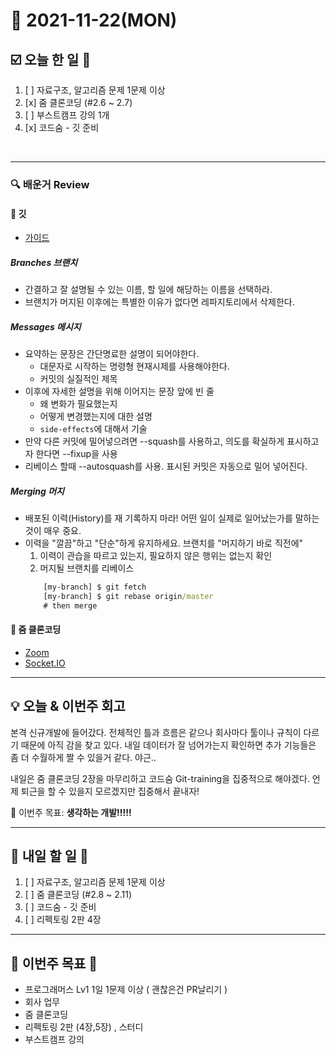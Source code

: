 # 📆 2021-11-22(MON)
## ☑️ 오늘 한 일 📑
1. [ ] 자료구조, 알고리즘 문제 1문제 이상  
2. [x] 줌 클론코딩 (#2.6 ~ 2.7)
3. [ ] 부스트캠프 강의 1개 
4. [x] 코드숨 - 깃 준비

<br>

***

### 🔍️ 배운거 Review
#### 🌈 깃  
- [가이드](https://github.com/ikaruce/git-style-guide)
##### Branches 브랜치
- 간결하고 잘 설명될 수 있는 이름, 할 일에 해당하는 이름을 선택하라. 
- 브랜치가 머지된 이후에는 특별한 이유가 없다면 레파지토리에서 삭제한다. 

##### Messages 메시지
- 요약하는 문장은 간단명료한 설명이 되어야한다. 
    - 대문자로 시작하는 명령형 현재시제를 사용해야한다. 
    - 커밋의 실질적인 제목
- 이후에 자세한 설명을 위해 이어지는 문장 앞에 빈 줄 
    - 왜 변화가 필요했는지
    - 어떻게 변경했는지에 대한 설명
    - `side-effects`에 대해서 기술
- 만약 다른 커밋에 밀어넣으려면 --squash를 사용하고, 의도를 확실하게 표시하고자 한다면 --fixup을 사용
- 리베이스 할때 --autosquash를 사용. 표시된 커밋은 자동으로 밀어 넣어진다.

##### Merging 머지 
- 배포된 이력(History)를 재 기록하지 마라! 어떤 일이 실제로 일어났는가를 말하는 것이 매우 중요.
- 이력을 "깔끔"하고 "단순"하게 유지하세요. 브랜치를 "머지하기 바로 직전에"
    1. 이력이 관습을 따르고 있는지, 필요하지 않은 행위는 없는지 확인
    2. 머지될 브랜치를 리베이스 
    ```cmd
        [my-branch] $ git fetch
        [my-branch] $ git rebase origin/master
        # then merge
    ```
  


#### 🌈 줌 클론코딩
- [Zoom](https://github.com/Kyuwon53/Zoom)
- [Socket.IO](https://socket.io/)

***
## 💡  오늘 & 이번주 회고 

본격 신규개발에 들어갔다. 전체적인 틀과 흐름은 같으나 회사마다 툴이나 규칙이 다르기 때문에 아직 감을 찾고 있다.
내일 데이터가 잘 넘어가는지 확인하면 추가 기능들은 좀 더 수월하게 짤 수 있을거 같다. 야근..

내일은 줌 클론코딩 2장을 마무리하고 코드숨 Git-training을 집중적으로 해야겠다. 언제 퇴근을 할 수 있을지 모르겠지만 집중해서 끝내자!


🎯 이번주 목표: **생각하는 개발!!!!!** 

***

## 🎯 내일 할 일 🎯
1. [ ] 자료구조, 알고리즘 문제 1문제 이상  
2. [ ] 줌 클론코딩 (#2.8 ~ 2.11)
3. [ ] 코드숨 - 깃 준비
4. [ ] 리펙토링 2판 4장

***

## 🏁 이번주 목표 🏁   
- 프로그래머스 Lv1 1일 1문제 이상 ( 괜찮은건 PR날리기 )
- 회사 업무
- 줌 클론코딩
- 리펙토링 2판 (4장,5장) , 스터디
- 부스트캠프 강의 



